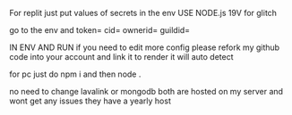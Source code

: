 For replit just put values of secrets in the env 
USE NODE.js 19V
for glitch 

go to the env and 
token=
cid=
ownerid=
guildid=

IN ENV AND RUN
if you need to edit more config please refork my github code into your account and link it to render it will auto detect 

for pc 
just do npm i 
and then node . 

no need to change lavalink or mongodb both are hosted on my server and wont get any issues 
they have a yearly host 
